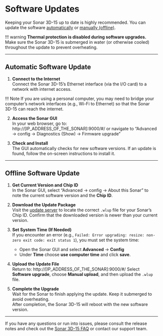# Software Updates

Keeping your Sonar 3D-15 up to date is highly recommended. You can update the software [automatically](#automatic-software-update) or [manually (offline)](#offline-software-update). 

!!! warning
    **Thermal protection is disabled during software upgrades.**  
    Make sure the Sonar 3D-15 is submerged in water (or otherwise cooled) throughout the update to prevent overheating.

---

## Automatic Software Update

1. **Connect to the Internet**  
   Connect the Sonar 3D-15’s Ethernet interface (via the I/O card) to a network with internet access.  
   
!!! Note
    If you are using a personal computer, you may need to bridge your computer’s network interfaces (e.g., Wi-Fi to Ethernet) so that the Sonar 3D-15 can reach the internet.

2. **Access the Sonar GUI**  
   In your web browser, go to:  http://[IP_ADDRESS_OF_THE_SONAR]:9000/#/
   or
   navigate to “Advanced → config → Diagnostics (Show) → Firmware upgrade”


3. **Check and Install**  
The GUI automatically checks for new software versions. If an update is found, follow the on-screen instructions to install it.

---

## Offline Software Update

1. **Get Current Version and Chip ID**  
In the Sonar GUI, select “Advanced → config → About this Sonar” to note the current software version and the **Chip ID**.

2. **Download the Update Package**  
Visit the [update server](https://update.waterlinked.com/) to locate the correct `.wlup` file for your Sonar’s Chip ID. Confirm that the downloaded version is newer than your current version.

3. **Set System Time (If Needed)**  
If you encounter an error (e.g., `Failed: Error upgrading: resize: non-zero exit code: exit status 1`), you must set the system time:

    - Open the Sonar GUI and select **Advanced** → **Config**
    - Under **Time** choose **use computer time** and click **save**.

4. **Upload the Update File**  
Return to: http://[IP_ADDRESS_OF_THE_SONAR]:9000/#/
Select **Software upgrade**, choose **Manual upload**, and then upload the `.wlup` file.

5. **Complete the Upgrade**  
Wait for the Sonar to finish applying the update. Keep it submerged to avoid overheating.  
After completion, the Sonar 3D-15 will reboot with the new software version.

---

If you have any questions or run into issues, please consult the release notes  and check out the [Sonar 3D-15 FAQ](sonar-3d-15-faq.md) or contact our support team.

